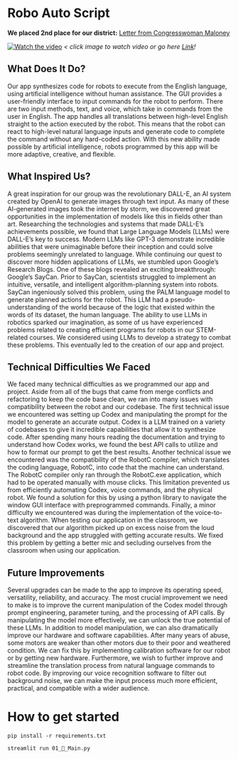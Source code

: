 # Robo Auto Script

**We placed 2nd place for our district:** [Letter from Congresswoman Maloney](https://github.com/ELROSTEM/Robo-autoscript/blob/main/ROBO_AUTOSCRIPT.pdf)

[![Watch the video](https://img.youtube.com/vi/UwRmSTzJoDI/hqdefault.jpg)](https://youtu.be/UwRmSTzJoDI)
*< click image to watch video or go here [Link](https://youtu.be/UwRmSTzJoDI)!*

## What Does It Do?
  Our app synthesizes code for robots to execute from the English language, using artificial intelligence without human assistance. The GUI provides a user-friendly interface to input commands for the robot to perform. There are two input methods, text, and voice, which take in commands from the user in English. The app handles all translations between high-level English straight to the action executed by the robot. This means that the robot can react to high-level natural language inputs and generate code to complete the command without any hard-coded action. With this new ability made possible by artificial intelligence, robots programmed by this app will be more adaptive, creative, and flexible.
  
## What Inspired Us?
  A great inspiration for our group was the revolutionary DALL-E, an AI system created by OpenAI to generate images through text input. As many of these AI-generated images took the internet by storm, we discovered great opportunities in the implementation of models like this in fields other than art. Researching the technologies and systems that made DALL-E’s achievements possible, we found that Large Language Models (LLMs) were DALL-E’s key to success. Modern LLMs like GPT-3 demonstrate incredible abilities that were unimaginable before their inception and could solve problems seemingly unrelated to language. While continuing our quest to discover more hidden applications of LLMs, we stumbled upon Google’s Research Blogs. One of these blogs revealed an exciting breakthrough: Google’s SayCan. Prior to SayCan, scientists struggled to implement an intuitive, versatile, and intelligent algorithm-planning system into robots. SayCan ingeniously solved this problem, using the PALM language model to generate planned actions for the robot. This LLM had a pseudo-understanding of the world because of the logic that existed within the words of its dataset, the human language. The ability to use LLMs in robotics sparked our imagination, as some of us have experienced problems related to creating efficient programs for robots in our STEM-related courses. We considered using LLMs to develop a strategy to combat these problems. This eventually led to the creation of our app and project.


## Technical Difficulties We Faced
  We faced many technical difficulties as we programmed our app and project. Aside from all of the bugs that came from merge conflicts and refactoring to keep the code base clean, we ran into many issues with compatibility between the robot and our codebase. The first technical issue we encountered was setting up Codex and manipulating the prompt for the model to generate an accurate output. Codex is a LLM trained on a variety of codebases to give it incredible capabilities that allow it to synthesize code. After spending many hours reading the documentation and trying to understand how Codex works, we found the best API calls to utilize and how to format our prompt to get the best results. Another technical issue we encountered was the compatibility of the RobotC compiler, which translates the coding language, RobotC, into code that the machine can understand. The RobotC compiler only ran through the RobotC.exe application, which had to be operated manually with mouse clicks. This limitation prevented us from efficiently automating Codex, voice commands, and the physical robot. We found a solution for this by using a python library to navigate the window GUI interface with preprogrammed commands. Finally, a minor difficulty we encountered was during the implementation of the voice-to-text algorithm. When testing our application in the classroom, we discovered that our algorithm picked up on excess noise from the loud background and the app struggled with getting accurate results. We fixed this problem by getting a better mic and secluding ourselves from the classroom when using our application. 
  
 ## Future Improvements
  Several upgrades can be made to the app to improve its operating speed, versatility, reliability, and accuracy. The most crucial improvement we need to make is to improve the current manipulation of the Codex model through prompt engineering, parameter tuning, and the processing of API calls. By manipulating the model more effectively, we can unlock the true potential of these LLMs. In addition to model manipulation, we can also dramatically improve our hardware and software capabilities. After many years of abuse, some motors are weaker than other motors due to their poor and weathered condition. We can fix this by implementing calibration software for our robot or by getting new hardware. Furthermore, we wish to further improve and streamline the translation process from natural language commands to robot code. By improving our voice recognition software to filter out background noise, we can make the input process much more efficient, practical, and compatible with a wider audience.
  
 


# How to get started
```
pip install -r requirements.txt
```

```
streamlit run 01_🤖_Main.py
```
